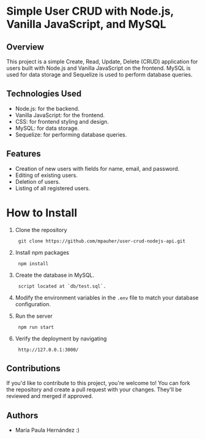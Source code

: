 # Simple User CRUD with Node.js, Vanilla JavaScript, and MySQL

## Overview 

This project is a simple Create, Read, Update, Delete (CRUD) application for users built with Node.js and Vanilla JavaScript on the frontend. MySQL is used for data storage and Sequelize is used to perform database queries.

## Technologies Used

- Node.js: for the backend.
- Vanilla JavaScript: for the frontend.
- CSS: for frontend styling and design.
- MySQL: for data storage.
- Sequelize: for performing database queries.


## Features

- Creation of new users with fields for name, email, and password.
- Editing of existing users.
- Deletion of users.
- Listing of all registered users.

# How to Install

1. Clone the repository

        git clone https://github.com/mpauher/user-crud-nodejs-api.git


2. Install npm packages

        npm install

3. Create the database in MySQL.

        script located at `db/test.sql`.

4. Modify the environment variables in the `.env` file to match your database configuration.


5. Run the server

        npm run start


4. Verify the deployment by navigating 

        http://127.0.0.1:3000/

## Contributions

If you'd like to contribute to this project, you're welcome to! You can fork the repository and create a pull request with your changes. They'll be reviewed and merged if approved.

## Authors

- María Paula Hernández :)